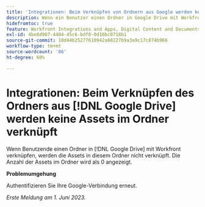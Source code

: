 ```yaml
---
title: 'Integrationen: Beim Verknüpfen von Ordnern aus Google werden keine Assets im Ordner verknüpft'
description: Wenn ein Benutzer einen Ordner in Google Drive mit Workfront verknüpft, werden die Assets in diesem Ordner nicht verknüpft. Die Anzahl der Assets im Ordner wird als 0 angezeigt.
hidefromtoc: true
feature: Workfront Integrations and Apps, Digital Content and Documents
exl-id: 4be8d907-4404-45c6-bdf0-0d10bc0718b1
source-git-commit: 18d44b25277610942a68227b9a3a9c17c874b966
workflow-type: tm+mt
source-wordcount: '86'
ht-degree: 60%

---
```


# Integrationen: Beim Verknüpfen des Ordners aus [!DNL Google Drive] werden keine Assets im Ordner verknüpft

Wenn Benutzende einen Ordner in [!DNL Google Drive] mit Workfront verknüpfen, werden die Assets in diesem Ordner nicht verknüpft. Die Anzahl der Assets im Ordner wird als 0 angezeigt.

**Problemumgehung**

Authentifizieren Sie Ihre Google-Verbindung erneut.

_Erste Meldung am 1. Juni 2023._

